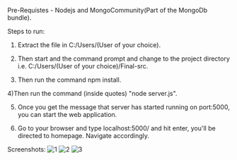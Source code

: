 Pre-Requistes - Nodejs and MongoCommunity(Part of the MongoDb bundle).

Steps to run:

1) Extract the file in C:/Users/(User of your choice).

2) Then start and the command prompt and change to the project directory i.e. C:/Users/(User of your choice)/Final-src.

3) Then run the command npm install. 

4)Then run the command (inside quotes) "node server.js".

5) Once you get the message that server has started running on port:5000, you can start the web application.

6) Go to your browser and type localhost:5000/ and hit enter, you'll be directed to homepage. Navigate accordingly.

Screenshots:
![1](https://user-images.githubusercontent.com/29058362/86931195-6f2fb580-c155-11ea-9b14-871ca9984576.PNG)
![2](https://user-images.githubusercontent.com/29058362/86931268-853d7600-c155-11ea-90ca-45b34ff3eee1.PNG)
![3](https://user-images.githubusercontent.com/29058362/86931290-8bcbed80-c155-11ea-9c37-c9919bed0881.PNG)
